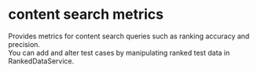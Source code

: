 # content search metrics

Provides metrics for content search queries such as ranking accuracy and precision.  
You can add and alter test cases by manipulating ranked test data in RankedDataService.
